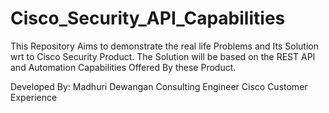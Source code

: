 # Cisco_Security_API_Capabilities
This Repository Aims to demonstrate the real life Problems and Its Solution wrt to Cisco Security Product. The Solution will be based on the REST API and Automation Capabilities Offered By these Product.


Developed By:
Madhuri Dewangan
Consulting Engineer
Cisco Customer Experience
